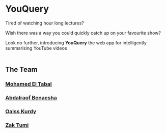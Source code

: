 # YouQuery
Tired of watching hour long lectures?

Wish there was a way you could quickly catch up on your favourite show?

Look no further, introducing <b>YouQuery</b> the web app for intelligently summarising YouTube videos
<br>
<br>
## The Team

### [Mohamed El Tabal](github.com/tabal97)
### [Abdalraof Benaesha](github.com/Abenaesha)
### [Oaiss Kurdy](github.com/oaissnk)
### [Zak Tumi](github.com/zakt1)
